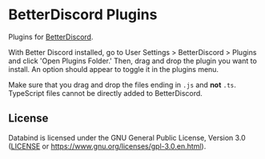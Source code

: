# BetterDiscord Plugins

Plugins for [BetterDiscord](https://github.com/rauenzi/BetterDiscordApp).

With Better Discord installed, go to User Settings > BetterDiscord > Plugins
and click 'Open Plugins Folder.' Then, drag and drop the plugin you want to
install. An option should appear to toggle it in the plugins menu.

Make sure that you drag and drop the files ending in `.js` and **not** `.ts`.
TypeScript files cannot be directly added to BetterDiscord.

## License

Databind is licensed under the GNU General Public License, Version 3.0
([LICENSE](LICENSE) or <https://www.gnu.org/licenses/gpl-3.0.en.html>).
